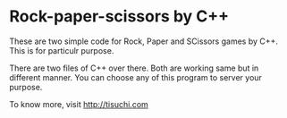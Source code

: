 Rock-paper-scissors by C++
==========================

These are two simple code for Rock, Paper and SCissors games by C++. This is for particulr purpose. 

There are two files of C++ over there. Both are working same but in different manner. You can choose any of this program to server your purpose. 



To know more, visit http://tisuchi.com
